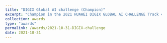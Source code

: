 ```yaml
---
title: "DIGIX Global AI challenge (Champion)"
excerpt: "Champion in the 2021 HUAWEI DIGIX GLOBAL AI CHALLENGE Track 4"
collection: awards
type: "awards"
permalink: /awards/2021-10-31-DIGIX-challenge
date: 2021-10-31
---
```

